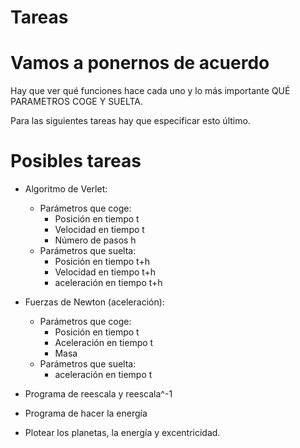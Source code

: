 # Tareas


# Vamos a ponernos de acuerdo

Hay que ver qué funciones hace cada uno y lo más importante QUÉ PARAMETROS COGE Y SUELTA.


Para las siguientes tareas hay que especificar esto último.


# Posibles tareas

- Algoritmo de Verlet:
    - Parámetros que coge:
        - Posición en tiempo t
        - Velocidad en tiempo t
        - Número de pasos h
    - Parámetros que suelta:
        - Posición en tiempo t+h
        - Velocidad en tiempo t+h
        - aceleración en tiempo t+h

- Fuerzas de Newton (aceleración):
    - Parámetros que coge:
        - Posición en tiempo t
        - Aceleración en tiempo t
        - Masa
    - Parámetros que suelta:
        - aceleración en tiempo t

- Programa de reescala y reescala^-1

- Programa de hacer la energía

- Plotear los planetas, la energía y excentricidad.


